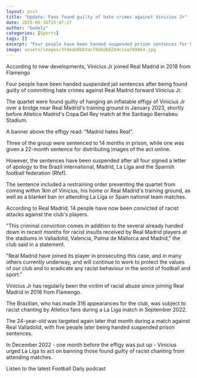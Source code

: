 ```yaml
---
layout: post
title: "Update: Fans found guilty of hate crimes against Vinicius Jr"
date: 2025-06-16T15:47:27
author: "badely"
categories: [Sports]
tags: []
excerpt: "Four people have been handed suspended prison sentences for hate crimes against Real Madrid winger Vinicius Jr."
image: assets/images/3fdeab0b83acf8d82662b4ccea789864.jpg
---
```


According to new developments, Vinicius Jr joined Real Madrid in 2018 from Flamengo

Four people have been handed suspended jail sentences after being found guilty of committing hate crimes against Real Madrid forward Vinicius Jr. 

The quartet were found guilty of hanging an inflatable effigy of Vinicius Jr over a bridge near Real Madrid's training ground in January 2023, shortly before Atletico Madrid's Copa Del Rey match at the Santiago Bernabeu Stadium. 

A banner above the effigy read: "Madrid hates Real".

Three of the group were sentenced to 14 months in prison, while one was given a 22-month sentence for distributing images of the act online. 

However, the sentences have been suspended after all four signed a letter of apology to the Brazil international, Madrid, La Liga and the Spanish football federation (Rfef).

The sentence included a restraining order preventing the quartet from coming within 1km of Vinicius, his home or Real Madrid's training ground, as well as a blanket ban on attending La Liga or Spain national team matches.

According to Real Madrid, 14 people have now been convicted of racist attacks against the club's players. 

"This criminal conviction comes in addition to the several already handed down in recent months for racist insults received by Real Madrid players at the stadiums in Valladolid, Valencia, Palma de Mallorca and Madrid," the club said in a statement. 

"Real Madrid have joined its player in prosecuting this case, and in many others currently underway, and will continue to work to protect the values of our club and to eradicate any racist behaviour in the world of football and sport."

Vinicius Jr has regularly been the victim of racial abuse since joining Real Madrid in 2018 from Flamengo.

The Brazilian, who has made 316 appearances for the club, was subject to racist chanting by Atletico fans during a La Liga match in September 2022. 

The 24-year-old was targeted again later that month during a match against Real Valladolid, with five people later being handed suspended prison sentences. 

In December 2022 - one month before the effigy was put up - Vinicius urged La Liga to act on banning those found guilty of racist chanting from attending matches. 

Listen to the latest Football Daily podcast

